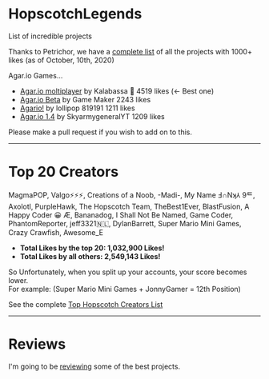# HopscotchLegends
List of incredible projects

Thanks to Petrichor, we have a [complete list](https://github.com/JonnyGamer/HopscotchLegends/blob/main/excellent.md) of all the projects with 1000+ likes (as of October, 10th, 2020)

Agar.io Games...
- [Agar.io moltiplayer](https://c.gethopscotch.com/p/xu0i2dzfd) by Kalabassa 🎃 4519 likes (← Best one)
- [Agar.io Beta](https://c.gethopscotch.com/p/xesd9iiot) by Game Maker 2243 likes
- [Agario!](https://c.gethopscotch.com/p/z4z7x5cik) by lollipop 819191 1211 likes
- [Agar.io 1.4](https://c.gethopscotch.com/p/ydyijna8t) by SkyarmygeneralYT 1209 likes

Please make a pull request if you wish to add on to this.

---

# Top 20 Creators

MagmaPOP, Valgo⚡️⚡️⚡️, Creations of a Noob, -Madi-, My Name Ⅎ∩Nʞ⅄ 9ᄐ, Axolotl, PurpleHawk, The Hopscotch Team, TheBest1Ever, BlastFusion, A Happy Coder 😀 Æ, Bananadog, I Shall Not Be Named, Game Coder, PhantomReporter, jeff3321🇳🇱, DylanBarrett, Super Mario Mini Games, Crazy Crawfish, Awesome_E

- **Total Likes by the top 20: 1,032,900 Likes!**
- **Total Likes by all others: 2,549,143 Likes!**

So Unfortunately, when you split up your accounts, your score becomes lower.  
For example: (Super Mario Mini Games + JonnyGamer = 12th Position)

See the complete [Top Hopscotch Creators List](https://github.com/JonnyGamer/HopscotchLegends/blob/main/CategorizedByCreator.md)

---

# Reviews

I'm going to be [reviewing](https://github.com/JonnyGamer/HopscotchLegends/blob/main/GameReviews.md) some of the best projects.

